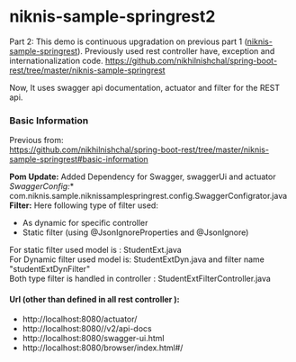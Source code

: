 # niknis-sample-springrest2
Part 2: This demo is continuous upgradation on previous part 1 ([niknis-sample-springrest](https://github.com/nikhilnishchal/spring-boot-rest/tree/master/niknis-sample-springrest)).
Previously used rest controller have, exception and internationalization code.
https://github.com/nikhilnishchal/spring-boot-rest/tree/master/niknis-sample-springrest

Now, It uses swagger api documentation, actuator and filter for the REST api.


### Basic Information
Previous from: <br/>
https://github.com/nikhilnishchal/spring-boot-rest/tree/master/niknis-sample-springrest#basic-information<br/>


**Pom Update:** Added Dependency for Swagger, swaggerUi and actuator<br/>
*SwaggerConfig:** com.niknis.sample.niknissamplespringrest.config.SwaggerConfigrator.java<br/>
**Filter:** Here following type of filter used:<br/>
* As dynamic for specific controller <br/>
* Static filter (using @JsonIgnoreProperties and @JsonIgnore)<br/>

For static filter used model is :  StudentExt.java<br/>
For Dynamic filter used model is:  StudentExtDyn.java and filter name "studentExtDynFilter"<br/>
Both type filter is handled in controller : StudentExtFilterController.java

#### Url (other than defined in all rest controller ):
* http://localhost:8080/actuator/
* http://localhost:8080//v2/api-docs
* http://localhost:8080/swagger-ui.html
* http://localhost:8080/browser/index.html#/



